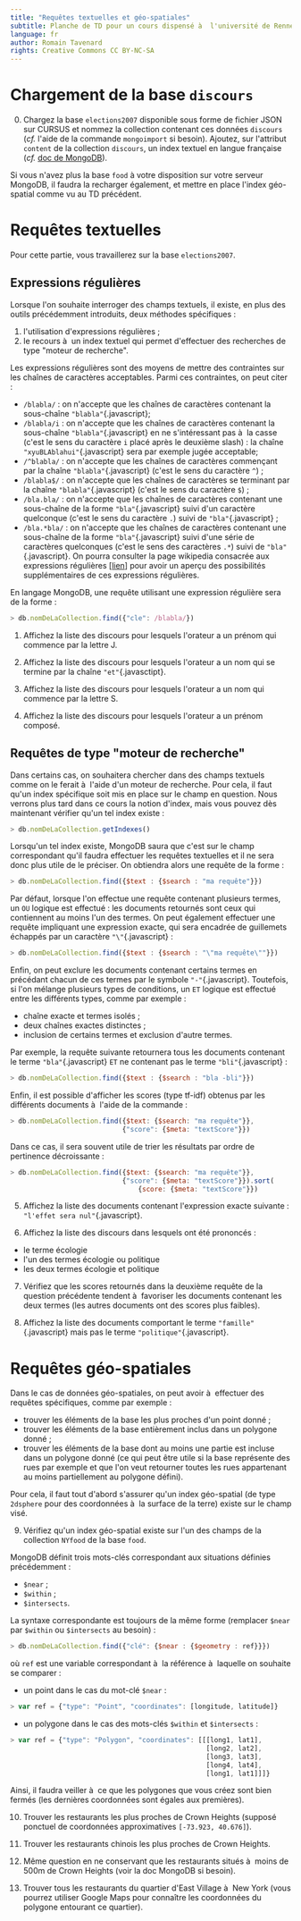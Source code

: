 ```yaml
---
title: "Requêtes textuelles et géo-spatiales"
subtitle: Planche de TD pour un cours dispensé à  l'université de Rennes 2
language: fr
author: Romain Tavenard
rights: Creative Commons CC BY-NC-SA
---
```


# Chargement de la base `discours`

0. Chargez la base `elections2007` disponible sous forme de fichier JSON sur CURSUS et nommez la collection contenant ces données `discours` (_cf._ l'aide de la commande `mongoimport` si besoin).
Ajoutez, sur l'attribut `content` de la collection `discours`, un index textuel en langue française (_cf._ [doc de MongoDB](https://docs.mongodb.com/manual/tutorial/specify-language-for-text-index/)).

Si vous n'avez plus la base `food` à votre disposition sur votre serveur MongoDB, il faudra la recharger également, et mettre en place l'index géo-spatial comme vu au TD précédent.

# Requêtes textuelles

Pour cette partie, vous travaillerez sur la base `elections2007`.

## Expressions régulières

Lorsque l'on souhaite interroger des champs textuels, il existe, en plus des outils précédemment introduits, deux méthodes spécifiques :

1.	l'utilisation d'expressions régulières ;
2.	le recours à  un index textuel qui permet d'effectuer des recherches de type "moteur de recherche".

Les expressions régulières sont des moyens de mettre des contraintes sur les chaînes de caractères acceptables. Parmi ces contraintes, on peut citer :

* `/blabla/` : on n'accepte que les chaînes de caractères contenant la sous-chaîne `"blabla"`{.javascript};
* `/blabla/i` : on n'accepte que les chaînes de caractères contenant la sous-chaîne `"blabla"`{.javascript} en ne s'intéressant pas à  la casse (c'est le sens du caractère `i` placé après le deuxième slash) : la chaîne `"xyuBLAblahui"`{.javascript} sera par exemple jugée acceptable;
* `/^blabla/` : on n'accepte que les chaînes de caractères commençant par la chaîne `"blabla"`{.javascript} (c'est le sens du caractère `^`) ;
* `/blabla$/` : on n'accepte que les chaînes de caractères se terminant par la chaîne `"blabla"`{.javascript} (c'est le sens du caractère `$`) ;
* `/bla.bla/` : on n'accepte que les chaînes de caractères contenant une sous-chaîne de la forme `"bla"`{.javascript} suivi d'un caractère quelconque (c'est le sens du caractère `.`) suivi de `"bla"`{.javascript} ;
* `/bla.*bla/` : on n'accepte que les chaînes de caractères contenant une sous-chaîne de la forme `"bla"`{.javascript} suivi d'une série de caractères quelconques (c'est le sens des caractères `.*`) suivi de `"bla"`{.javascript}.
On pourra consulter la page wikipedia consacrée aux expressions régulières [[lien](https://en.wikipedia.org/wiki/Regular_expression#POSIX_basic_and_extended)] pour avoir un aperçu des possibilités supplémentaires de ces expressions régulières.

En langage MongoDB, une requête utilisant une expression régulière sera de la forme :

```javascript
> db.nomDeLaCollection.find({"cle": /blabla/})
```

1. Affichez la liste des discours pour lesquels l'orateur a un prénom qui commence par la lettre J.

2. Affichez la liste des discours pour lesquels l'orateur a un nom qui se termine par la chaîne `"et"`{.javasctipt}.

3. Affichez la liste des discours pour lesquels l'orateur a un nom qui commence par la lettre S.

4. Affichez la liste des discours pour lesquels l'orateur a un prénom composé.

## Requêtes de type "moteur de recherche"

Dans certains cas, on souhaitera chercher dans des champs textuels comme on le ferait à  l'aide d'un moteur de recherche. Pour cela, il faut qu'un index spécifique soit mis en place sur le champ en question. Nous verrons plus tard dans ce cours la notion d'index, mais vous pouvez dès maintenant vérifier qu'un tel index existe :

```javascript
> db.nomDeLaCollection.getIndexes()
```

Lorsqu'un tel index existe, MongoDB saura que c'est sur le champ correspondant qu'il faudra effectuer les requêtes textuelles et il ne sera donc plus utile de le préciser. On obtiendra alors une requête de la forme :

```javascript
> db.nomDeLaCollection.find({$text : {$search : "ma requête"}})
```

Par défaut, lorsque l'on effectue une requête contenant plusieurs termes, un `OU` logique est effectué : les documents retournés sont ceux qui contiennent au moins l'un des termes.
On peut également effectuer une requête impliquant une expression exacte, qui sera encadrée de guillemets échappés par un caractère `"\"`{.javascript} :

```javascript
> db.nomDeLaCollection.find({$text : {$search : "\"ma requête\""}})
```

Enfin, on peut exclure les documents contenant certains termes en précédant chacun de ces termes par le symbole `"-"`{.javascript}.
Toutefois, si l'on mélange plusieurs types de conditions, un `ET` logique est effectué entre les différents types, comme par exemple :

* chaîne exacte et termes isolés ;
* deux chaînes exactes distinctes ;
* inclusion de certains termes et exclusion d'autre termes.

Par exemple, la requête suivante retournera tous les documents contenant le terme `"bla"`{.javascript} `ET` ne contenant pas le terme `"bli"`{.javascript} :

```javascript
> db.nomDeLaCollection.find({$text : {$search : "bla -bli"}})
```

Enfin, il est possible d'afficher les scores (type tf-idf) obtenus par les différents documents à  l'aide de la commande :

```javascript
> db.nomDeLaCollection.find({$text: {$search: "ma requête"}},
                            {"score": {$meta: "textScore"}})
```

Dans ce cas, il sera souvent utile de trier les résultats par ordre de pertinence décroissante :

```javascript
> db.nomDeLaCollection.find({$text: {$search: "ma requête"}},
                            {"score": {$meta: "textScore"}}).sort(
                                {score: {$meta: "textScore"}})
```

5. Affichez la liste des documents contenant l'expression exacte suivante : `"l'effet sera nul"`{.javascript}.

6. Affichez la liste des discours dans lesquels ont été prononcés :

* le terme écologie
* l'un des termes écologie ou politique
* les deux termes écologie et politique

7. Vérifiez que les scores retournés dans la deuxième requête de la question précédente tendent à  favoriser les documents contenant les deux termes (les autres documents ont des scores plus faibles).

8. Affichez la liste des documents comportant le terme `"famille"`{.javascript} mais pas le terme `"politique"`{.javascript}.

# Requêtes géo-spatiales

Dans le cas de données géo-spatiales, on peut avoir à  effectuer des requêtes spécifiques, comme par exemple :

* trouver les éléments de la base les plus proches d'un point donné ;
* trouver les éléments de la base entièrement inclus dans un polygone donné ;
* trouver les éléments de la base dont au moins une partie est incluse dans un polygone donné (ce qui peut être utile si la base représente des rues par exemple et que l'on veut retourner toutes les rues appartenant au moins partiellement au polygone défini).

Pour cela, il faut tout d'abord s'assurer qu'un index géo-spatial (de type `2dsphere` pour des coordonnées à  la surface de la terre) existe sur le champ visé.

9. Vérifiez qu'un index géo-spatial existe sur l'un des champs de la collection `NYfood` de la base `food`.

MongoDB définit trois mots-clés correspondant aux situations définies précédemment :

* `$near` ;
* `$within` ;
* `$intersects`.

La syntaxe correspondante est toujours de la même forme (remplacer `$near` par `$within` ou `$intersects` au besoin) :

```javascript
> db.nomDeLaCollection.find({"clé": {$near : {$geometry : ref}}})
```

où `ref` est une variable correspondant à  la référence à  laquelle on souhaite se comparer :

* un point dans le cas du mot-clé `$near` :
```javascript
> var ref = {"type": "Point", "coordinates": [longitude, latitude]}
```
* un polygone dans le cas des mots-clés `$within` et `$intersects` :
```javascript
> var ref = {"type": "Polygon", "coordinates": [[[long1, lat1],
                                                 [long2, lat2],
                                                 [long3, lat3],
                                                 [long4, lat4],
                                                 [long1, lat1]]]}
```

Ainsi, il faudra veiller à  ce que les polygones que vous créez sont bien fermés (les dernières coordonnées sont égales aux premières).

10. Trouver les restaurants les plus proches de Crown Heights (supposé ponctuel de coordonnées approximatives `[-73.923, 40.676]`).

11. Trouver les restaurants chinois les plus proches de Crown Heights.

12. Même question en ne conservant que les restaurants situés à  moins de 500m de Crown Heights (voir la doc MongoDB si besoin).

13. Trouver tous les restaurants du quartier d'East Village à  New York (vous pourrez utiliser Google Maps pour connaître les coordonnées du polygone entourant ce quartier).
